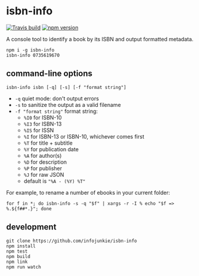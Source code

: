 # isbn-info

[![Travis build](https://travis-ci.org/infojunkie/isbn-info.svg?branch=master)](https://travis-ci.org/infojunkie/isbn-info)
[![npm version](https://badge.fury.io/js/isbn-info.svg)](https://badge.fury.io/js/isbn-info)

A console tool to identify a book by its ISBN and output formatted metadata.

```
npm i -g isbn-info
isbn-info 0735619670
```

## command-line options

```
isbn-info isbn [-q] [-s] [-f "format string"]
```

- `-q` quiet mode: don't output errors
- `-s` to sanitize the output as a valid filename
- `-f "format string"` format string:
  - `%I0` for ISBN-10
  - `%I3` for ISBN-13
  - `%IS` for ISSN
  - `%I` for ISBN-13 or ISBN-10, whichever comes first
  - `%T` for title + subtitle
  - `%Y` for publication date
  - `%A` for author(s)
  - `%D` for description
  - `%P` for publisher
  - `%J` for raw JSON
  - default is `"%A - (%Y) %T"`

For example, to rename a number of ebooks in your current folder:
```
for f in *; do isbn-info -s -q "$f" | xargs -r -I % echo "$f => %.${f##*.}"; done
```

## development

```
git clone https://github.com/infojunkie/isbn-info
npm install
npm test
npm build
npm link
npm run watch
```
